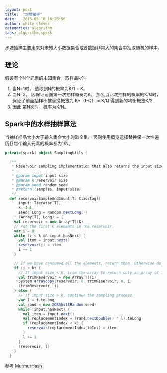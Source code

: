 ```yaml
---
layout: post
title:  "水塘抽样"
date:   2015-09-10 16:23:56
author: white clover
categories: algorithm
tags: algorithm,spark
---
```



水塘抽样主要用来对未知大小数据集合或者数据非常大的集合中抽取随机的样本。

## 理论

假设有个N个元素的未知集合，取样品k个。

1. 当N=1时， 选取到N的概率为K/1 = K。
2. 当N=2， 因保证前面第一次抽样概览为K。 那么当此次抽样的概率的K/Q时， 保证了前面抽样不被替换概览为 K*（1-Q） = K/Q 得到新的均衡概览K/2.
3. 因此 第N次时，概率为K/N。

## Spark中的水样抽样算法

当抽样样品大小大于输入集合大小时取全集。
否则使用概览选择替换保一次性遍历且每个输入元素的概率都为1/N。

```scala
private[spark] object SamplingUtils {

  /**
   * Reservoir sampling implementation that also returns the input size.
   *
   * @param input input size
   * @param k reservoir size
   * @param seed random seed
   * @return (samples, input size)
   */
  def reservoirSampleAndCount[T: ClassTag](
      input: Iterator[T],
      k: Int,
      seed: Long = Random.nextLong())
    : (Array[T], Long) = {
    val reservoir = new Array[T](k)
    // Put the first k elements in the reservoir.
    var i = 0
    while (i < k && input.hasNext) {
      val item = input.next()
      reservoir(i) = item
      i += 1
    }

    // If we have consumed all the elements, return them. Otherwise do the replacement.
    if (i < k) {
      // If input size < k, trim the array to return only an array of input size.
      val trimReservoir = new Array[T](i)
      System.arraycopy(reservoir, 0, trimReservoir, 0, i)
      (trimReservoir, i)
    } else {
      // If input size > k, continue the sampling process.
      var l = i.toLong
      val rand = new XORShiftRandom(seed)
      while (input.hasNext) {
        val item = input.next()
        val replacementIndex = (rand.nextDouble() * l).toLong
        if (replacementIndex < k) {
          reservoir(replacementIndex.toInt) = item
        }
        l += 1
      }
      (reservoir, l)
    }
  }
```

参考 [MurmurHash](https://en.wikipedia.org/wiki/MurmurHash)